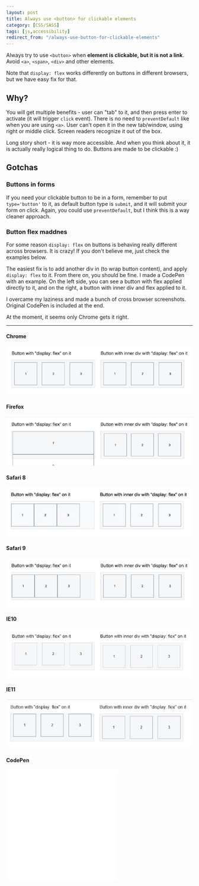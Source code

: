 ```yaml
---
layout: post
title: Always use <button> for clickable elements
category: [CSS/SASS]
tags: [js,accessibility]
redirect_from: "/always-use-button-for-clickable-elements"
---
```


Always try to use `<button>` when  **element is clickable, but it is not a link**.
Avoid `<a>`, `<span>`, `<div>` and other elements.

Note that `display: flex` works differently on buttons in different browsers,
but we have easy fix for that.

<!--more-->

## Why?

You will get multiple benefits - user can "tab" to it,
and then press enter to activate (it will trigger `click` event).
There is no need to `preventDefault` like when you are using `<a>`.
User can't open it in the new tab/window, using right or middle click.
Screen readers recognize it out of the box.

Long story short - it is way more accessible. And when you think about it,
it is actually really logical thing to do. Buttons are made to be clickable :)

## Gotchas

### Buttons in forms

If you need your clickable button to be in a form, remember to put `type='button'` to it,
as default button type is `submit`, and it will submit your form on click.
Again, you could use `preventDefault`, but I think this is a way cleaner approach.

### Button flex maddnes

For some reason `display: flex` on buttons is behaving really different across browsers.
It is crazy! If you don't believe me, just check the examples below.

The easiest fix is to add another div in (to wrap button content), and apply `display: flex` to it.
From there on, you should be fine. I made a CodePen with an example.
On the left side, you can see a button with flex applied directly to it,
and on the right, a button with inner div and flex applied to it.

I overcame my laziness and made a bunch of cross browser screenshots.
Original CodePen is included at the end.

At the moment, it seems only Chrome gets it right.

-----

#### Chrome

<img src="/public/img/button-flex/chrome.png" alt="Display flex on buttons, Chrome">

#### Firefox

<img src="/public/img/button-flex/firefox.png" alt="Display flex on buttons, Firefox">

#### Safari 8

<img src="/public/img/button-flex/safari8.png" alt="Display flex on buttons, Safari 8">

#### Safari 9

<img src="/public/img/button-flex/safari9.png" alt="Display flex on buttons, Safari 9">

#### IE10

<img src="/public/img/button-flex/ie10.png" alt="Display flex on buttons, IE10">

#### IE11

<img src="/public/img/button-flex/ie11.png" alt="Display flex on buttons, IE11">

#### CodePen

<iframe
height='300px'
scrolling='no'
src='//codepen.io/stanko/embed/ALjvYj/?height=300&theme-id=light&default-tab=result&embed-version=2' frameborder='no'
allowtransparency='true'
allowfullscreen='true'>
See the Pen <a href='http://codepen.io/stanko/pen/ALjvYj/'>Fix for button display:flex</a> by Stanko (<a href='http://codepen.io/stanko'>@stanko</a>) on <a href='http://codepen.io'>CodePen</a>.
</iframe>
